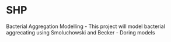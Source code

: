 # SHP
Bacterial Aggregation Modelling - 
This project will model bacterial aggrecating using Smoluchowski and Becker - Doring models
